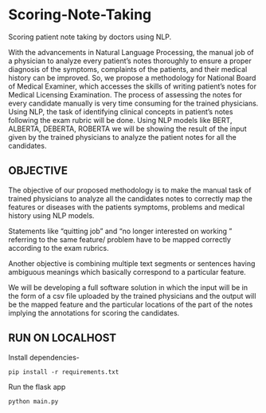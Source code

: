 # Scoring-Note-Taking
Scoring patient note taking by doctors using NLP.


With the advancements in Natural Language Processing, the manual job of a physician to analyze every patient’s notes thoroughly to ensure a proper diagnosis of the symptoms, complaints of the patients, and their medical history can be improved. So, we propose a methodology for National Board of Medical Examiner, which accesses the skills of writing patient’s notes for Medical Licensing Examination. The process of assessing the notes for every candidate manually is very time consuming for the trained physicians. Using NLP, the task of identifying clinical concepts in patient’s notes following the exam rubric will be done.
Using NLP models like BERT, ALBERTA, DEBERTA, ROBERTA we will be showing the result of the input given by the trained physicians to analyze the patient notes for all the candidates.


## OBJECTIVE

The objective of our proposed methodology is to make the manual task of trained physicians to analyze all the candidates notes to correctly map the features or diseases with the patients symptoms, problems and medical history using NLP models.

Statements like “quitting job” and  “no longer interested on working ” referring to the same feature/ problem have to be mapped correctly according to the exam rubrics.


Another objective is combining multiple text segments or sentences having ambiguous meanings which basically correspond to a particular feature.


We will be developing a full software solution in which the input will be in the form of a csv file uploaded by the trained physicians and the output will be the mapped feature and the particular locations of the part of the notes implying the annotations for scoring the candidates.


## RUN ON LOCALHOST

Install dependencies-

    pip install -r requirements.txt
    
Run the flask app

    python main.py
    
